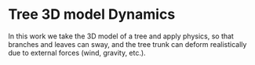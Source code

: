 # Tree 3D model Dynamics

In this work we take the 3D model of a tree and apply physics, so that branches and leaves can sway, and the tree trunk can deform realistically due to external forces (wind, gravity, etc.). 
